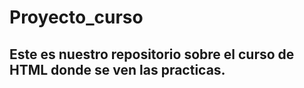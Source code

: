 # Proyecto_curso

## Este es nuestro repositorio sobre el curso de HTML donde se ven las practicas.
